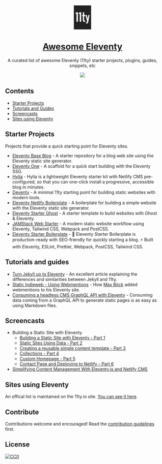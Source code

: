 <p align="center">
	<img src="/11ty-logo.png" alt="Eleventy Logo" width="56" align="center" />
</p>

<h1 align="center">
	<a href="https://www.11ty.io/"><strong>Awesome Eleventy</strong></a>
</h1>

<p align="center">A curated list of awesome Eleventy (11ty) starter projects, plugins, guides, snippets, etc</p>


<p align="center">
	<a href="https://awesome.re"><img src="https://awesome.re/badge.svg"></a>
</p>


## Contents

- [Starter Projects](#starter-projects)
- [Tutorials and Guides](#tutorials-and-guides)
- [Screencasts](#screencasts)
- [Sites using Eleventy](#sites-using-eleventy)



## Starter Projects

Projects that provide a quick starting point for Eleventy sites.

- [Eleventy Base Blog](https://github.com/11ty/eleventy-base-blog) - A starter repository for a blog web site using the Eleventy static site generator.
- [Eleventy One](https://github.com/philhawksworth/eleventyone) - 
A scaffold for a quick start building with the Eleventy SSG.
- [Hylia](https://hylia.website/) - Hylia is a lightweight Eleventy starter kit with Netlify CMS pre-configured, so that you can one-click install a progressive, accessible blog in minutes. 
- [Deventy](https://github.com/ianrose/deventy) - A minimal 11ty starting point for building static websites with modern tools.
- [Eleventy Netlify Boilerplate](https://github.com/danurbanowicz/eleventy-netlify-boilerplate) - A boilerplate for building a simple website with the Eleventy static site generator.
- [Eleventy Starter Ghost](https://github.com/TryGhost/eleventy-starter-ghost) - A starter template to build websites with Ghost & Eleventy.
- [JAMStack Web Starter](https://github.com/scottishstoater/web-starter) - A modern static website workflow using Eleventy, Tailwind CSS, Webpack and PostCSS. 
- [Eleventy Starter Boilerplate](https://creativedesignsguru.com/demo/Eleventy-Starter-Boilerplate/eleventy-starter-boilerplate-presentation/) - 🚀 Eleventy Starter Boilerplate is production-ready with SEO-friendly for quickly starting a blog. ⚡️ Built with Eleventy, ESLint, Prettier, Webpack, PostCSS, Tailwind CSS.


## Tutorials and guides

- [Turn Jekyll up to Eleventy](https://24ways.org/2018/turn-jekyll-up-to-eleventy/) - An excellent article explaining the differences and similarities between Jekyll and 11ty. 
- [Static Indieweb - Using Webmentions](https://mxb.dev/blog/using-webmentions-on-static-sites/) - How [Max Böck](https://mxb.dev) added webmentions to his Eleventy site.
- [Consuming a headless CMS GraphQL API with Eleventy](https://www.webstoemp.com/blog/headless-cms-graphql-api-eleventy/) - Consuming data coming from a GraphQL API to generate static pages is as easy as using Markdown files.
## Screencasts 
- Building a Static Site with Eleventy
	- [Building a Static Site with Eleventy - Part 1](https://www.youtube.com/watch?v=p7TkCS01lI8)
	- [Static Sites Using Data - Part 2](https://www.youtube.com/watch?v=JpK0G4vQjZI)
	- [Creating a reusable simple content template - Part 3](https://www.youtube.com/watch?v=iHHxd5L_gIo)
	- [Collections - Part 4](https://www.youtube.com/watch?v=xzH2XZubgEk)
	- [Custom Homepage - Part 5](https://www.youtube.com/watch?v=5MpfJNdPnNs)
	- [Contact Page and Deploying to Netlify - Part 6](https://www.youtube.com/watch?v=Rw75idHWPi4)
- [Simplifying Content Management With Eleventy.js and Netlify CMS](https://www.youtube.com/watch?v=883iX2E57kc)


## Sites using Eleventy

An offical list is maintained on the 11ty.io site. [You can see it here](https://www.11ty.io/docs/sites/).


## Contribute

Contributions welcome and encouraged! Read the [contribution guidelines](CONTRIBUTING.md) first.


## License

[![CC0](https://mirrors.creativecommons.org/presskit/buttons/88x31/svg/cc-zero.svg)](https://creativecommons.org/publicdomain/zero/1.0)
